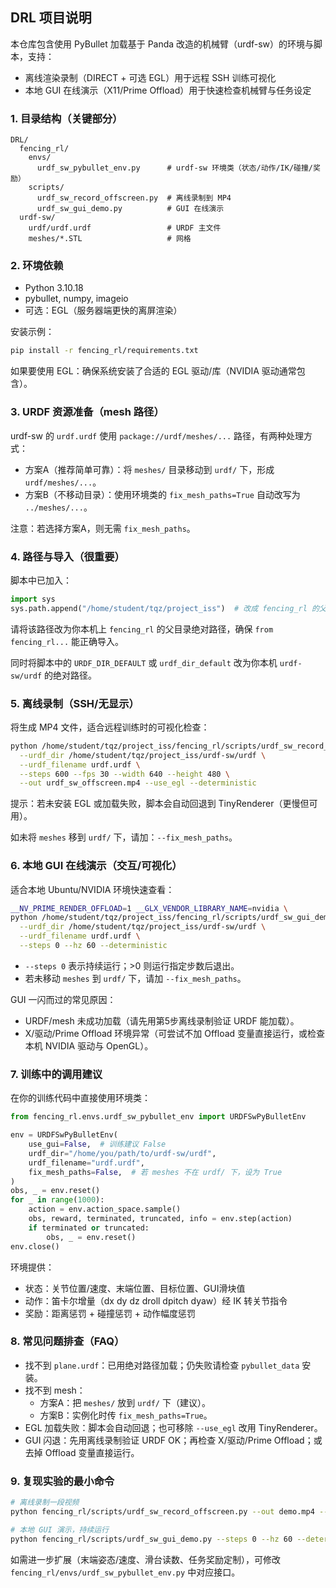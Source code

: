 ## DRL 项目说明

本仓库包含使用 PyBullet 加载基于 Panda 改造的机械臂（urdf-sw）的环境与脚本，支持：
- 离线渲染录制（DIRECT + 可选 EGL）用于远程 SSH 训练可视化
- 本地 GUI 在线演示（X11/Prime Offload）用于快速检查机械臂与任务设定

### 1. 目录结构（关键部分）
```
DRL/
  fencing_rl/
    envs/
      urdf_sw_pybullet_env.py      # urdf-sw 环境类（状态/动作/IK/碰撞/奖励）
    scripts/
      urdf_sw_record_offscreen.py  # 离线录制到 MP4
      urdf_sw_gui_demo.py          # GUI 在线演示
  urdf-sw/
    urdf/urdf.urdf                 # URDF 主文件
    meshes/*.STL                   # 网格
```

### 2. 环境依赖
- Python 3.10.18
- pybullet, numpy, imageio
- 可选：EGL（服务器端更快的离屏渲染）

安装示例：
```bash
pip install -r fencing_rl/requirements.txt
```

如果要使用 EGL：确保系统安装了合适的 EGL 驱动/库（NVIDIA 驱动通常包含）。

### 3. URDF 资源准备（mesh 路径）
urdf-sw 的 `urdf.urdf` 使用 `package://urdf/meshes/...` 路径，有两种处理方式：
- 方案A（推荐简单可靠）：将 `meshes/` 目录移动到 `urdf/` 下，形成 `urdf/meshes/...`。
- 方案B（不移动目录）：使用环境类的 `fix_mesh_paths=True` 自动改写为 `../meshes/...`。

注意：若选择方案A，则无需 `fix_mesh_paths`。

### 4. 路径与导入（很重要）
脚本中已加入：
```python
import sys
sys.path.append("/home/student/tqz/project_iss")  # 改成 fencing_rl 的父目录绝对路径
```
请将该路径改为你本机上 `fencing_rl` 的父目录绝对路径，确保 `from fencing_rl...` 能正确导入。

同时将脚本中的 `URDF_DIR_DEFAULT` 或 `urdf_dir_default` 改为你本机 `urdf-sw/urdf` 的绝对路径。

### 5. 离线录制（SSH/无显示）
将生成 MP4 文件，适合远程训练时的可视化检查：
```bash
python /home/student/tqz/project_iss/fencing_rl/scripts/urdf_sw_record_offscreen.py \
  --urdf_dir /home/student/tqz/project_iss/urdf-sw/urdf \
  --urdf_filename urdf.urdf \
  --steps 600 --fps 30 --width 640 --height 480 \
  --out urdf_sw_offscreen.mp4 --use_egl --deterministic
```
提示：若未安装 EGL 或加载失败，脚本会自动回退到 TinyRenderer（更慢但可用）。

如未将 `meshes` 移到 `urdf/` 下，请加：`--fix_mesh_paths`。

### 6. 本地 GUI 在线演示（交互/可视化）
适合本地 Ubuntu/NVIDIA 环境快速查看：
```bash
__NV_PRIME_RENDER_OFFLOAD=1 __GLX_VENDOR_LIBRARY_NAME=nvidia \
python /home/student/tqz/project_iss/fencing_rl/scripts/urdf_sw_gui_demo.py \
  --urdf_dir /home/student/tqz/project_iss/urdf-sw/urdf \
  --urdf_filename urdf.urdf \
  --steps 0 --hz 60 --deterministic
```
- `--steps 0` 表示持续运行；>0 则运行指定步数后退出。
- 若未移动 `meshes` 到 `urdf/` 下，请加 `--fix_mesh_paths`。

GUI 一闪而过的常见原因：
- URDF/mesh 未成功加载（请先用第5步离线录制验证 URDF 能加载）。
- X/驱动/Prime Offload 环境异常（可尝试不加 Offload 变量直接运行，或检查本机 NVIDIA 驱动与 OpenGL）。

### 7. 训练中的调用建议
在你的训练代码中直接使用环境类：
```python
from fencing_rl.envs.urdf_sw_pybullet_env import URDFSwPyBulletEnv

env = URDFSwPyBulletEnv(
    use_gui=False,  # 训练建议 False
    urdf_dir="/home/you/path/to/urdf-sw/urdf",
    urdf_filename="urdf.urdf",
    fix_mesh_paths=False,  # 若 meshes 不在 urdf/ 下，设为 True
)
obs, _ = env.reset()
for _ in range(1000):
    action = env.action_space.sample()
    obs, reward, terminated, truncated, info = env.step(action)
    if terminated or truncated:
        obs, _ = env.reset()
env.close()
```

环境提供：
- 状态：关节位置/速度、末端位置、目标位置、GUI滑块值
- 动作：笛卡尔增量（dx dy dz droll dpitch dyaw）经 IK 转关节指令
- 奖励：距离惩罚 + 碰撞惩罚 + 动作幅度惩罚

### 8. 常见问题排查（FAQ）
- 找不到 `plane.urdf`：已用绝对路径加载；仍失败请检查 `pybullet_data` 安装。
- 找不到 mesh：
  - 方案A：把 `meshes/` 放到 `urdf/` 下（建议）。
  - 方案B：实例化时传 `fix_mesh_paths=True`。
- EGL 加载失败：脚本会自动回退；也可移除 `--use_egl` 改用 TinyRenderer。
- GUI 闪退：先用离线录制验证 URDF OK；再检查 X/驱动/Prime Offload；或去掉 Offload 变量直接运行。

### 9. 复现实验的最小命令
```bash
# 离线录制一段视频
python fencing_rl/scripts/urdf_sw_record_offscreen.py --out demo.mp4 --use_egl --deterministic

# 本地 GUI 演示，持续运行
python fencing_rl/scripts/urdf_sw_gui_demo.py --steps 0 --hz 60 --deterministic
```

如需进一步扩展（末端姿态/速度、滑台读数、任务奖励定制），可修改 `fencing_rl/envs/urdf_sw_pybullet_env.py` 中对应接口。


